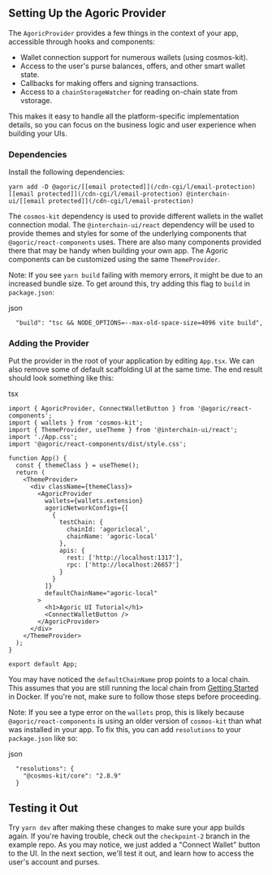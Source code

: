 

Setting Up the Agoric Provider [​](#setting-up-the-agoric-provider)
-------------------------------------------------------------------

The `AgoricProvider` provides a few things in the context of your app, accessible through hooks and components:

* Wallet connection support for numerous wallets (using cosmos-kit).
* Access to the user's purse balances, offers, and other smart wallet state.
* Callbacks for making offers and signing transactions.
* Access to a `chainStorageWatcher` for reading on-chain state from vstorage.

This makes it easy to handle all the platform-specific implementation details, so you can focus on the business logic and user experience when building your UIs.

### Dependencies [​](#dependencies)

Install the following dependencies:

```
yarn add -D @agoric/[[email protected]](/cdn-cgi/l/email-protection) [[email protected]](/cdn-cgi/l/email-protection) @interchain-ui/[[email protected]](/cdn-cgi/l/email-protection)
```

The `cosmos-kit` dependency is used to provide different wallets in the wallet connection modal. The `@interchain-ui/react` dependency will be used to provide themes and styles for some of the underlying components that `@agoric/react-components` uses. There are also many components provided there that may be handy when building your own app. The Agoric components can be customized using the same `ThemeProvider`.

Note: If you see `yarn build` failing with memory errors, it might be due to an increased bundle size. To get around this, try adding this flag to `build` in `package.json`:

json
```
  "build": "tsc && NODE_OPTIONS=--max-old-space-size=4096 vite build",
```
### Adding the Provider [​](#adding-the-provider)

Put the provider in the root of your application by editing `App.tsx`. We can also remove some of default scaffolding UI at the same time. The end result should look something like this:

tsx
```
import { AgoricProvider, ConnectWalletButton } from '@agoric/react-components';
import { wallets } from 'cosmos-kit';
import { ThemeProvider, useTheme } from '@interchain-ui/react';
import './App.css';
import '@agoric/react-components/dist/style.css';

function App() {
  const { themeClass } = useTheme();
  return (
    <ThemeProvider>
      <div className={themeClass}>
        <AgoricProvider
          wallets={wallets.extension}
          agoricNetworkConfigs={[
            {
              testChain: {
                chainId: 'agoriclocal',
                chainName: 'agoric-local'
              },
              apis: {
                rest: ['http://localhost:1317'],
                rpc: ['http://localhost:26657']
              }
            }
          ]}
          defaultChainName="agoric-local"
        >
          <h1>Agoric UI Tutorial</h1>
          <ConnectWalletButton />
        </AgoricProvider>
      </div>
    </ThemeProvider>
  );
}

export default App;
```

You may have noticed the `defaultChainName` prop points to a local chain. This assumes that you are still running the local chain from [Getting Started](/guides/getting-started/) in Docker. If you're not, make sure to follow those steps before proceeding.

Note: If you see a type error on the `wallets` prop, this is likely because `@agoric/react-components` is using an older version of `cosmos-kit` than what was installed in your app. To fix this, you can add `resolutions` to your `package.json` like so:

json
```
  "resolutions": {
    "@cosmos-kit/core": "2.8.9"
  }
```

Testing it Out [​](#testing-it-out)
-----------------------------------

Try `yarn dev` after making these changes to make sure your app builds again. If you're having trouble, check out the `checkpoint-2` branch in the example repo. As you may notice, we just added a "Connect Wallet" button to the UI. In the next section, we'll test it out, and learn how to access the user's account and purses.

